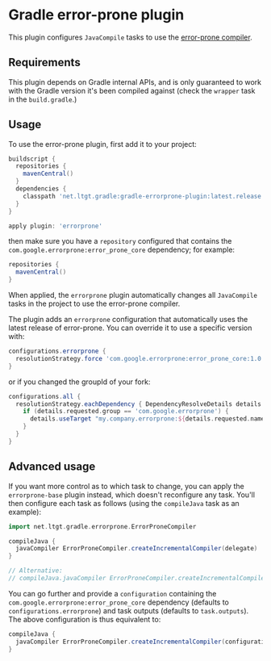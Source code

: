 Gradle error-prone plugin
=========================

This plugin configures `JavaCompile` tasks to use the [error-prone compiler].

[error-prone compiler]: https://code.google.com/p/error-prone/

Requirements
------------

This plugin depends on Gradle internal APIs, and is only guaranteed to work
with the Gradle version it's been compiled against (check the `wrapper` task
in the `build.gradle`.)

Usage
-----

To use the error-prone plugin, first add it to your project:

```groovy
buildscript {
  repositories {
    mavenCentral()
  }
  dependencies {
    classpath 'net.ltgt.gradle:gradle-errorprone-plugin:latest.release'
  }
}

apply plugin: 'errorprone'
```

then make sure you have a `repository` configured that contains the
`com.google.errorprone:error_prone_core` dependency; for example:

```groovy
repositories {
  mavenCentral()
}
```

When applied, the `errorprone` plugin automatically  changes all `JavaCompile` tasks in
the project to use the error-prone compiler.

The plugin adds an `errorprone` configuration that automatically uses the latest
release of error-prone. You can override it to use a specific version with:

```groovy
configurations.errorprone {
  resolutionStrategy.force 'com.google.errorprone:error_prone_core:1.0.8-patched'
}
```

or if you changed the groupId of your fork:

```groovy
configurations.all {
  resolutionStrategy.eachDependency { DependencyResolveDetails details ->
    if (details.requested.group == 'com.google.errorprone') {
      details.useTarget "my.company.errorprone:${details.requested.name}:latest.release"
    }
  }
}
```

Advanced usage
--------------

If you want more control as to which task to change, you can apply the `errorprone-base`
plugin instead, which doesn't reconfigure any task. You'll then configure each task as
follows (using the `compileJava` task as an example):

```groovy
import net.ltgt.gradle.errorprone.ErrorProneCompiler

compileJava {
  javaCompiler ErrorProneCompiler.createIncrementalCompiler(delegate)
}

// Alternative:
// compileJava.javaCompiler ErrorProneCompiler.createIncrementalCompiler(compileJava)
```

You can go further and provide a `configuration` containing the
`com.google.errorprone:error_prone_core` dependency (defaults to 
`configurations.errorprone`) and task outputs (defaults to `task.outputs`). The above
configuration is thus equivalent to:

```groovy
compileJava {
  javaCompiler ErrorProneCompiler.createIncrementalCompiler(configurations.errorprone, outputs)
}
```
